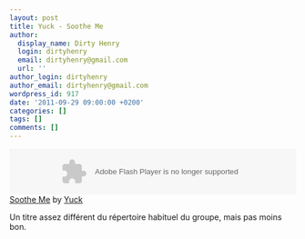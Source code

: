 ```yaml
---
layout: post
title: Yuck - Soothe Me
author:
  display_name: Dirty Henry
  login: dirtyhenry
  email: dirtyhenry@gmail.com
  url: ''
author_login: dirtyhenry
author_email: dirtyhenry@gmail.com
wordpress_id: 917
date: '2011-09-29 09:00:00 +0200'
categories: []
tags: []
comments: []
---
```

<object height="81" width="100%"><param name="movie" value="http://player.soundcloud.com/player.swf?url=http%3A%2F%2Fapi.soundcloud.com%2Ftracks%2F24120124&"></param><param name="allowscriptaccess" value="always"></param><embed allowscriptaccess="always" height="81" src="http://player.soundcloud.com/player.swf?url=http%3A%2F%2Fapi.soundcloud.com%2Ftracks%2F24120124&" type="application/x-shockwave-flash" width="100%"></embed></object><span><a href="http://soundcloud.com/yuck/soothe-me">Soothe Me</a> by <a href="http://soundcloud.com/yuck">Yuck</a></span>

Un titre assez différent du répertoire habituel du groupe, mais pas moins bon.

